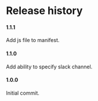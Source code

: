 # Release history

#### 1.1.1
Add js file to manifest.

#### 1.1.0
Add ability to specify slack channel.

#### 1.0.0
Initial commit.
